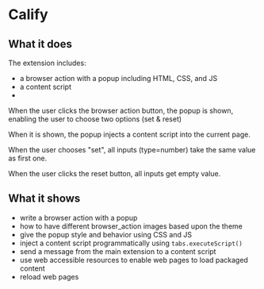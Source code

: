 # Calify

## What it does ##

The extension includes:

* a browser action with a popup including HTML, CSS, and JS
* a content script
* 
When the user clicks the browser action button, the popup is shown, enabling the user to choose two options (set & reset)

When it is shown, the popup injects a content script into the current page.

When the user chooses "set", all inputs (type=number) take the same value as first one.

When the user clicks the reset button, all inputs get empty value.

## What it shows ##

* write a browser action with a popup
* how to have different browser_action images based upon the theme
* give the popup style and behavior using CSS and JS
* inject a content script programmatically using `tabs.executeScript()`
* send a message from the main extension to a content script
* use web accessible resources to enable web pages to load packaged content
* reload web pages
